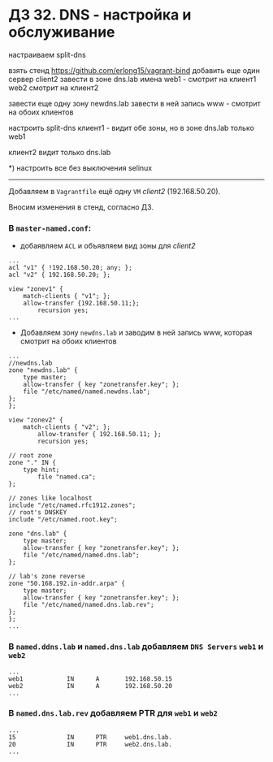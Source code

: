 # ДЗ 32. DNS - настройка и обслуживание
настраиваем split-dns

взять стенд https://github.com/erlong15/vagrant-bind добавить еще один сервер client2 завести в зоне dns.lab имена web1 - смотрит на клиент1 web2 смотрит на клиент2

завести еще одну зону newdns.lab завести в ней запись www - смотрит на обоих клиентов

настроить split-dns клиент1 - видит обе зоны, но в зоне dns.lab только web1

клиент2 видит только dns.lab

*) настроить все без выключения selinux

---
Добавляем в `Vagrantfile` ещё одну `VM` *client2* (192.168.50.20).

Вносим изменения в стенд, согласно ДЗ.

### В `master-named.conf`: ###
*  добаявляем `ACL` и объявляем вид зоны для *client2*
```
...
acl "v1" { !192.168.50.20; any; };
acl "v2" { 192.168.50.20; };

view "zonev1" {
	match-clients { "v1"; };
	allow-transfer {192.168.50.11;};
        recursion yes;
...
```
* Добавляем зону `newdns.lab` и заводим в ней запись www, которая смотрит на обоих клиентов
```
...
//newdns.lab
zone "newdns.lab" {
    type master;
    allow-transfer { key "zonetransfer.key"; };
    file "/etc/named/named.newdns.lab";
};
};

view "zonev2" {
	match-clients { "v2"; };
        allow-transfer { 192.168.50.11; };
        recursion yes;

// root zone
zone "." IN {
	type hint;
        file "named.ca";
};

// zones like localhost
include "/etc/named.rfc1912.zones";
// root's DNSKEY
include "/etc/named.root.key";

zone "dns.lab" {
    type master;
    allow-transfer { key "zonetransfer.key"; };
    file "/etc/named/named.dns.lab";
};

// lab's zone reverse
zone "50.168.192.in-addr.arpa" {
    type master;
    allow-transfer { key "zonetransfer.key"; };
    file "/etc/named/named.dns.lab.rev";
};
};
...
```
### В `named.ddns.lab` и `named.dns.lab` добавляем `DNS Servers` `web1` и `web2` ###
```
...
web1		    IN	    A	    192.168.50.15
web2		    IN	    A	    192.168.50.20
...
```
### В `named.dns.lab.rev` добавляем PTR для `web1` и `web2` ###
```
...
15		        IN	    PTR	    web1.dns.lab.
20		        IN	    PTR	    web2.dns.lab.
...
```
